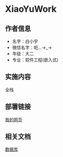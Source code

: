 # XiaoYuWork

## 作者信息

- 名字：白小宇
- 微信名字：呃...→_→
- 年级：大二
- 专业：软件工程(嵌入式)

## 实施内容

全栈

## 部署链接

[我的网页](https://example.com)

## 相关文档

[数据库](https://example.com/api)
